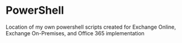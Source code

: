 # PowerShell
Location of my own powershell scripts created for Exchange Online, Exchange On-Premises, and Office 365 implementation
